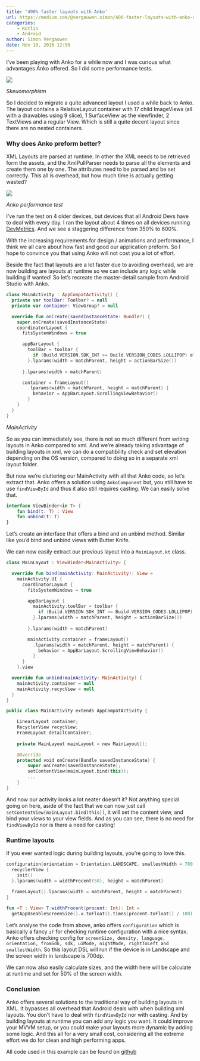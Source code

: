 ```yaml
---
title: '400% faster layouts with Anko'
url: https://medium.com/@vergauwen.simon/400-faster-layouts-with-anko-da17f32c45dd#.okv8w4291
categories:
    - Kotlin
    - Android
author: Simon Vergauwen
date: Nov 10, 2016 12:50
---
```

I’ve been playing with Anko for a while now and I was curious what advantages Anko offered. So I did some performance tests.

![](https://cdn-images-1.medium.com/max/660/1*5ZzaJr-LterwFJUy-Mu40g.png)

_Skeuomorphism_

So I decided to migrate a quite advanced layout I used a while back to Anko. The layout contains a RelativeLayout container with 17 child ImageViews (all with a drawables using 9 slice), 1 SurfaceView as the viewfinder, 2 TextViews and a regular View. Which is still a quite decent layout since there are no nested containers.

### Why does Anko preform better?

XML Layouts are parsed at runtime. In other the XML needs to be retrieved form the assets, and the XmlPullParser needs to parse all the elements and create them one by one. The attributes need to be parsed and be set correctly. This all is overhead, but how much time is actually getting wasted?

![](https://cdn-images-1.medium.com/max/880/1*cZgL3CXQrkeAeW7WrzYcrg.png)

_Anko performance test_

I’ve run the test on 4 older devices, but devices that all Android Devs have to deal with every day. I ran the layout about 4 times on all devices running [DevMetrics](https://github.com/frogermcs/AndroidDevMetrics). And we see a staggering difference from 350% to 600%.

With the increasing requirements for design / animations and performance, I think we all care about how fast and good our application preform. So I hope to convince you that using Anko will not cost you a lot of effort.

Beside the fact that layouts are a lot faster due to avoiding overhead, we are now building are layouts at runtime so we can include any logic while building if wanted! So let’s recreate the master-detail sample from Android Studio with Anko.


```kotlin
class MainActivity : AppCompatActivity() {
  private var toolBar: Toolbar? = null
  private var container: ViewGroup? = null

  override fun onCreate(savedInstanceState: Bundle?) {
    super.onCreate(savedInstanceState)
    coordinatorLayout {
      fitsSystemWindows = true

      appBarLayout {
        toolBar = toolbar {
          if (Build.VERSION.SDK_INT >= Build.VERSION_CODES.LOLLIPOP) elevation = 4f
        }.lparams(width = matchParent, height = actionBarSize())
      
      }.lparams(width = matchParent)

      container = frameLayout()
        .lparams(width = matchParent, height = matchParent) {
          behavior = AppBarLayout.ScrollingViewBehavior()
        }
    }
  }
}
```

_MainActivity_

So as you can immediately see, there is not so much different from writing layouts in Anko compared to xml. And we’re already taking advantage of building layouts in xml, we can do a compatibility check and set elevation depending on the OS version, compared to doing so in a separate xml layout folder.

But now we’re cluttering our MainActivity with all that Anko code, so let’s extract that. Anko offers a solution using `AnkoComponent` but, you still have to use `findViewById` and thus it also still requires casting. We can easily solve that.

```kotlin
interface ViewBinder<in T> {
    fun bind(t: T) : View
    fun unbind(t: T)
}
```

Let’s create an interface that offers a bind and an unbind method. Similar like you’d bind and unbind views with Butter Knife.

We can now easily extract our previous layout into a `MainLayout.kt` class.

```kotlin
class MainLayout : ViewBinder<MainActivity> {

  override fun bind(mainActivity: MainActivity): View =
    mainActivity.UI {
      coordinatorLayout {
        fitsSystemWindows = true

        appBarLayout {
          mainActivity.toolBar = toolbar {
            if (Build.VERSION.SDK_INT >= Build.VERSION_CODES.LOLLIPOP) elevation = 4f
          }.lparams(width = matchParent, height = actionBarSize())
      
        }.lparams(width = matchParent)

        mainActivity.container = frameLayout()
          .lparams(width = matchParent, height = matchParent) {
            behavior = AppBarLayout.ScrollingViewBehavior()
          }
      }
    }.view

  override fun unbind(mainActivity: MainActivity) {
    mainActivity.container = null
    mainActivity.recycView = null
  }
}
```

```kotlin
public class MainActivity extends AppCompatActivity {

    LinearLayout container;
    RecyclerView recycView;
    FrameLayout detailContainer;
    
    private MainLayout mainLayout = new MainLayout();

    @Override
    protected void onCreate(Bundle savedInstanceState) {
        super.onCreate(savedInstanceState);
        setContentView(mainLayout.bind(this));
        ...
    }
}
```

And now our activity looks a lot neater doesn’t it? Not anything special going on here, aside of the fact that we can now just call `setContentView(mainLayout.bind(this))`, it will set the content view, and bind your views to your view fields. And as you can see, there is no need for `findViewById` nor is there a need for casting!

### Runtime layouts

If you ever wanted logic during building layouts, you’re going to love this.

```kotlin
configuration(orientation = Orientation.LANDSCAPE, smallestWidth = 700) {
  recyclerView {
    init()
  }.lparams(width = widthProcent(50), height = matchParent)
  
  frameLayout().lparams(width = matchParent, height = matchParent)
}

fun <T : View> T.widthProcent(procent: Int): Int =
  getAppUseableScreenSize().x.toFloat().times(procent.toFloat() / 100).toInt()
```

Let’s analyse the code from above, anko offers `configuration` which is basically a fancy `if` for checking runtime configuration with a nice syntax. Anko offers checking config for `screenSize, density, language, orientation, fromSdk, sdk, uiMode, nightMode, rightToLeft and smallestWidth`. So this layout DSL will run if the device is in Landscape and the screen width in landscape is 700dp.

We can now also easily calculate sizes, and the width here will be calculate at runtime and set for 50% of the screen width.

### Conclusion

Anko offers several solutions to the traditional way of building layouts in XML. It bypasses all overhead that Android deals with when building xml layouts. You don’t have to deal with `findViewById` nor with casting. And by building layouts at runtime you can add any logic you want. It could improve your MVVM setup, or you could make your layouts more dynamic by adding some logic. And this all for a very small cost, considering all the extreme effort we do for clean and high performing apps.

All code used in this example can be found on [github](https://github.com/nomisRev/FasterLayoutsWithAnko)
